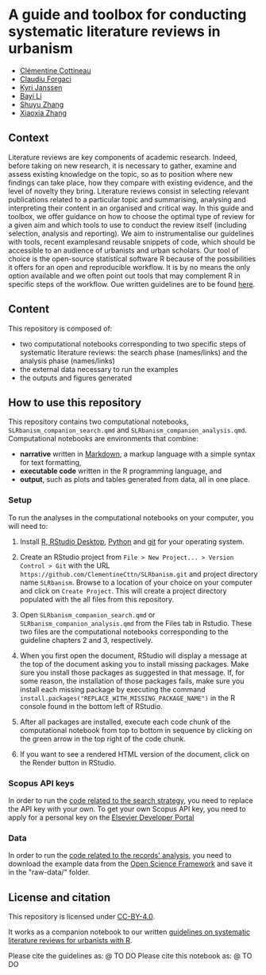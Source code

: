 # A guide and toolbox for conducting systematic literature reviews in urbanism

- [Clémentine Cottineau](https://github.com/ClementineCttn)
- [Claudiu Forgaci](https://github.com/cforgaci)
- [Kyri Janssen](https://github.com/KyriJanssen)
- [Bayi Li](https://github.com/BayiLi081)
- [Shuyu Zhang](https://github.com/hadyyu)
- [Xiaoxia Zhang](https://github.com/valaneila)

  
## Context
Literature reviews are key components of academic research. Indeed, before taking on new research, it is necessary to gather, examine and assess existing knowledge on the topic, so as to position where new findings can take place, how they compare with existing evidence, and the level of novelty they bring. Literature reviews consist in selecting relevant publications related to a particular topic and summarising, analysing and interpreting their content in an organised and critical way. 
In this guide and toolbox, we offer guidance on how to choose the optimal type of review for a given aim and which tools to use to conduct the review itself (including selection, analysis and reporting). We aim to instrumentalise our guidelines with tools, recent examplesand reusable snippets of code, which should be accessible to an audience of urbanists and urban scholars. Our tool of choice is the open-source statistical software R because of the possibilities it offers for an open and reproducible workflow. It is by no means the only option available and we often point out tools that may complement R in specific steps of the workflow. 
Oue written guidelines are to be found [here]().

## Content
This repository is composed of:
- two computational notebooks corresponding to two specific steps of systematic literature reviews: the search phase (names/links) and the analysis phase (names/links)
- the external data necessary to run the examples
- the outputs and figures generated 

## How to use this repository

This repository contains two computational notebooks, `SLRbanism_companion_search.qmd` and `SLRbanism_companion_analysis.qmd`. Computational notebooks are environments that combine:

- **narrative** written in [Markdown](https://www.markdowntutorial.com/), a markup language with a simple syntax for text formatting,
- **executable code** written in the R programming language, and
- **output**, such as plots and tables generated from data, all in one place. 

### Setup

To run the analyses in the computational notebooks on your computer, you will need to: 

1.  Install [R, RStudio Desktop](https://posit.co/download/rstudio-desktop/), [Python](https://www.python.org/downloads/) and [git](https://git-scm.com/book/en/v2/Getting-Started-Installing-Git) for your operating system.

2.  Create an RStudio project from `File > New Project... > Version Control > Git` with the URL `https://github.com/ClementineCttn/SLRbanism.git` and project directory name `SLRbanism`. Browse to a location of your choice on your computer and click on `Create Project`. This will create a project directory populated with the all files from this repository.

3.  Open `SLRbanism_companion_search.qmd` or `SLRbanism_companion_analysis.qmd` from the Files tab in Rstudio. These two files are the computational notebooks corresponding to the guideline chapters 2 and 3, respectively.

4.  When you first open the document, RStudio will display a message at the top of the document asking you to install missing packages. Make sure you install those packages as suggested in that message. If, for some reason, the installation of those packages fails, make sure you install each missing package by executing the command `install.packages("REPLACE_WITH_MISSING_PACKAGE_NAME")` in the R console found in the bottom left of RStudio.

5.  After all packages are installed, execute each code chunk of the computational notebook from top to bottom in sequence by clicking on the green arrow in the top right of the code chunk.

6.  If you want to see a rendered HTML version of the document, click on the Render button in RStudio.

### Scopus API keys

In order to run the [code related to the search strategy](https://clementinecttn.github.io/SLRbanism/SLRbanism_companion_search.html), you need to replace the API key with your own. To get your own Scopus API key, you need to apply for a personal key on the [Elsevier Developer Portal](https://dev.elsevier.com/) 


### Data

In order to run the [code related to the records' analysis](https://clementinecttn.github.io/SLRbanism/SLRbanism_companion_analysis.html), you need to download the example data from the [Open Science Framework](https://osf.io/ds83p) and save it in the "raw-data/" folder.


## License and citation
This repository is licensed under [CC-BY-4.0](https://creativecommons.org/licenses/by/4.0/).

It works as a companion notebook to our written [guidelines on systematic literature reviews for urbanists with R]().

Please cite the guidelines as:
@ TO DO
Please cite this notebook as:
@ TO DO

